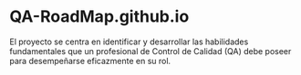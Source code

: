 # QA-RoadMap.github.io
El proyecto se centra en identificar y desarrollar las habilidades fundamentales que un profesional de Control de Calidad (QA) debe poseer para desempeñarse eficazmente en su rol.
